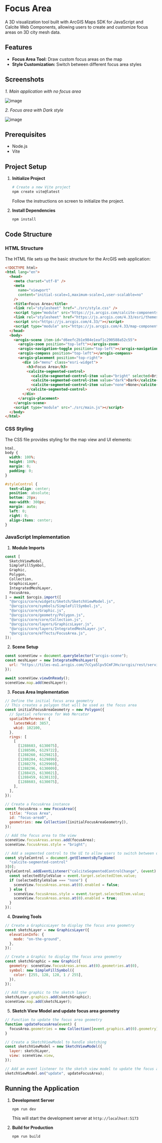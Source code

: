# Focus Area

A 3D visualization tool built with ArcGIS Maps SDK for JavaScript and Calcite Web Components, allowing users to create and customize focus areas on 3D city mesh data.

## Features

* **Focus Area Tool:** Draw custom focus areas on the map
* **Style Customization:** Switch between different focus area styles

## Screenshots

*1. Main application with no focus area*

![image](https://github.com/user-attachments/assets/c9bf214b-90c3-4cad-bdd7-2de15976af85)

*2. Focus area with Dark style*

![image](https://github.com/user-attachments/assets/aff550d4-78ba-4355-806e-128336083a73)

## Prerequisites

* Node.js
* Vite

## Project Setup

1.  **Initialize Project**

    ```bash
    # Create a new Vite project
    npm create vite@latest
    ```

    Follow the instructions on screen to initialize the project.

2.  **Install Dependencies**

    ```bash
    npm install
    ```

## Code Structure

### HTML Structure

The HTML file sets up the basic structure for the ArcGIS web application:

```html
<!DOCTYPE html>
<html lang="en">
  <head>
    <meta charset="utf-8" />
    <meta
      name="viewport"
      content="initial-scale=1,maximum-scale=1,user-scalable=no"
    />
    <title>Focus Area</title>
    <link rel="stylesheet" href="./src/style.css" />
    <script type="module" src="https://js.arcgis.com/calcite-components/3.2.1/calcite.esm.js"></script>
    <link rel="stylesheet" href="https://js.arcgis.com/4.33/esri/themes/light/main.css" />
    <script src="https://js.arcgis.com/4.33/"></script>
    <script type="module" src="https://js.arcgis.com/4.33/map-components/"></script>
  </head>
  <body>
    <arcgis-scene item-id="d6eefc2b1e984e1eaf1c290588a52c55">
      <arcgis-zoom position="top-left"></arcgis-zoom>
      <arcgis-navigation-toggle position="top-left"></arcgis-navigation-toggle>
      <arcgis-compass position="top-left"></arcgis-compass>
      <arcgis-placement position="top-right">
        <div id="menu" class="esri-widget">
          <h3>Focus Area</h3>
          <calcite-segmented-control>
            <calcite-segmented-control-item value="bright" selected>Bright</calcite-segmented-control-item>
            <calcite-segmented-control-item value="dark">Dark</calcite-segmented-control-item>
            <calcite-segmented-control-item value="none">None</calcite-segmented-control-item>
          </calcite-segmented-control>
        </div>
      </arcgis-placement>
    </arcgis-scene>
    <script type="module" src="./src/main.js"></script>
  </body>
</html>
```

### CSS Styling

The CSS file provides styling for the map view and UI elements:

```css
html,
body {
  width: 100%;
  height: 100%;
  margin: 0;
  padding: 0;
}

#styleControl {
  text-align: center;
  position: absolute;
  bottom: 20px;
  max-width: 300px;
  margin: auto;
  left: 0;
  right: 0;
  align-items: center;
}
```

### JavaScript Implementation

1. **Module Imports**

```javascript
const [
  SketchViewModel,
  SimpleFillSymbol,
  Graphic,
  Polygon,
  Collection,
  GraphicsLayer,
  IntegratedMeshLayer,
  FocusArea,
] = await $arcgis.import([
  "@arcgis/core/widgets/Sketch/SketchViewModel.js",
  "@arcgis/core/symbols/SimpleFillSymbol.js",
  "@arcgis/core/Graphic.js",
  "@arcgis/core/geometry/Polygon.js",
  "@arcgis/core/core/Collection.js",
  "@arcgis/core/layers/GraphicsLayer.js",
  "@arcgis/core/layers/IntegratedMeshLayer.js",
  "@arcgis/core/effects/FocusArea.js",
]);
```

2. **Scene Setup**

```javascript
const sceneView = document.querySelector("arcgis-scene");
const meshLayer = new IntegratedMeshLayer({
  url: "https://tiles-eu1.arcgis.com/7cCya5lpv5CmFJHv/arcgis/rest/services/Munich_3D_Mesh_City_Mapper_2_SURE_43/SceneServer",
});

await sceneView.viewOnReady();
sceneView.map.add(meshLayer);
```

3. **Focus Area Implementation**

```javascript
// Define the initial focus area geometry
// This creates a polygon that will be used as the focus area
const initialFocusAreaGeometry = new Polygon({
  // Spatial reference for Web Mercator
  spatialReference: {
    latestWkid: 3857,
    wkid: 102100,
  },
  rings: [
    [
      [1288603, 6130075],
      [1288506, 6129722],
      [1288260, 6129821],
      [1288284, 6129899],
      [1288279, 6129969],
      [1288296, 6130009],
      [1288415, 6130021],
      [1288459, 6130133],
      [1288603, 6130075],
    ],
  ],
});

// Create a FocusArea instance
const focusArea = new FocusArea({
  title: "Focus Area",
  id: "focus-area0",
  geometries: new Collection([initialFocusAreaGeometry]),
});

// Add the focus area to the view
sceneView.focusAreas.areas.add(focusArea);
sceneView.focusAreas.style = "bright";

// Add a segmented control to the UI to allow users to switch between different focus area styles
const styleControl = document.getElementsByTagName(
  "calcite-segmented-control"
)[0];
styleControl.addEventListener("calciteSegmentedControlChange", (event) => {
  const selectedStyleValue = event.target.selectedItem.value;
  if (selectedStyleValue === "none") {
    sceneView.focusAreas.areas.at(0).enabled = false;
  } else {
    sceneView.focusAreas.style = event.target.selectedItem.value;
    sceneView.focusAreas.areas.at(0).enabled = true;
  }
});
```

4. **Drawing Tools**

```javascript
// Create a GraphicsLayer to display the focus area geometry
const sketchLayer = new GraphicsLayer({
  elevationInfo: {
    mode: "on-the-ground",
  },
});

// Create a Graphic to display the focus area geometry
const sketchGraphic = new Graphic({
  geometry: sceneView.focusAreas.areas.at(0).geometries.at(0),
  symbol: new SimpleFillSymbol({
    color: [255, 128, 128, 1 / 255],
  }),
});

// Add the graphic to the sketch layer
sketchLayer.graphics.add(sketchGraphic);
sceneView.map.add(sketchLayer);
```

5. **Sketch View Model and update focus area geometry**

```javascript
// Function to update the focus area geometry
function updateFocusArea(event) {
  focusArea.geometries = new Collection([event.graphics.at(0).geometry]);
}

// Create a SketchViewModel to handle sketching
const sketchViewModel = new SketchViewModel({
  layer: sketchLayer,
  view: sceneView.view,
});

// Add an event listener to the sketch view model to update the focus area geometry
sketchViewModel.on("update", updateFocusArea);
```

## Running the Application

1. **Development Server**

   ```bash
   npm run dev
   ```

   This will start the development server at `http://localhost:5173`

2. **Build for Production**
   ```bash
   npm run build
   ```

